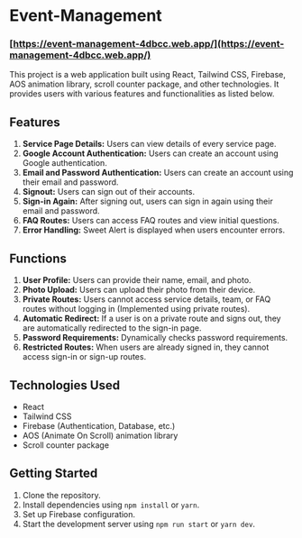 # Event-Management

### [https://event-management-4dbcc.web.app/](https://event-management-4dbcc.web.app/)

This project is a web application built using React, Tailwind CSS, Firebase, AOS animation library, scroll counter package, and other technologies. It provides users with various features and functionalities as listed below.

## Features

1. **Service Page Details:** Users can view details of every service page.
2. **Google Account Authentication:** Users can create an account using Google authentication.
3. **Email and Password Authentication:** Users can create an account using their email and password.
4. **Signout:** Users can sign out of their accounts.
5. **Sign-in Again:** After signing out, users can sign in again using their email and password.
6. **FAQ Routes:** Users can access FAQ routes and view initial questions.
7. **Error Handling:** Sweet Alert is displayed when users encounter errors.

## Functions

1. **User Profile:** Users can provide their name, email, and photo.
2. **Photo Upload:** Users can upload their photo from their device.
3. **Private Routes:** Users cannot access service details, team, or FAQ routes without logging in (Implemented using private routes).
4. **Automatic Redirect:** If a user is on a private route and signs out, they are automatically redirected to the sign-in page.
5. **Password Requirements:** Dynamically checks password requirements.
6. **Restricted Routes:** When users are already signed in, they cannot access sign-in or sign-up routes.

## Technologies Used

- React
- Tailwind CSS
- Firebase (Authentication, Database, etc.)
- AOS (Animate On Scroll) animation library
- Scroll counter package

## Getting Started

1. Clone the repository.
2. Install dependencies using `npm install` or `yarn`.
3. Set up Firebase configuration.
4. Start the development server using `npm run start` or `yarn dev`.

